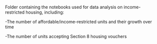 Folder containing the notebooks used for data analysis on income-restricted housing, including:

-The number of affordable/income-restricted units and their growth over time

-The number of units accepting Section 8 housing vouchers
